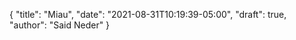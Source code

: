 {
  "title": "Miau",
  "date": "2021-08-31T10:19:39-05:00",
  "draft": true,
  "author": "Said Neder"
}
